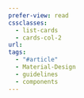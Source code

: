 ```yaml
---
prefer-view: read
cssclasses:
  - list-cards
  - cards-col-2
url: 
tags:
  - "#article"
  - Material-Design
  - guidelines
  - components
---
```


